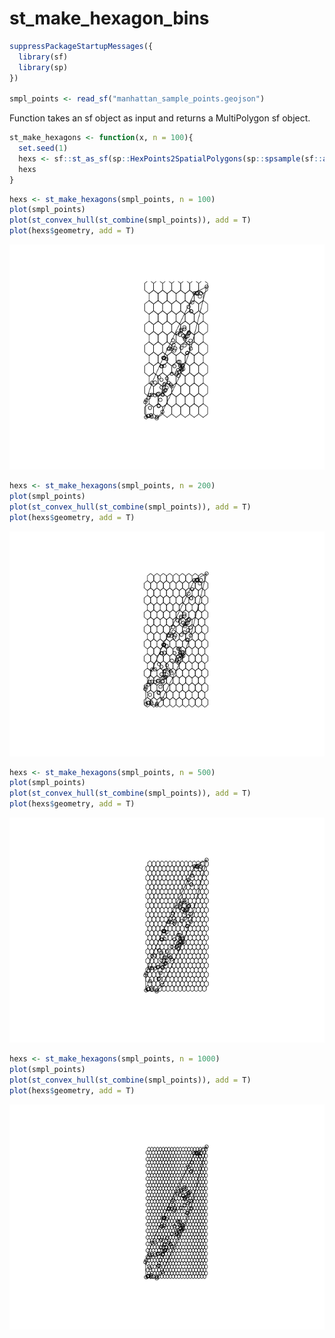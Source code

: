 st\_make\_hexagon\_bins
================

``` r
suppressPackageStartupMessages({
  library(sf)
  library(sp)
})

smpl_points <- read_sf("manhattan_sample_points.geojson")
```

Function takes an sf object as input and returns a MultiPolygon sf object.

``` r
st_make_hexagons <- function(x, n = 100){
  set.seed(1)
  hexs <- sf::st_as_sf(sp::HexPoints2SpatialPolygons(sp::spsample(sf::as_Spatial(sf::st_geometry(x)), "hexagonal", n = n)))
  hexs
}
```

``` r
hexs <- st_make_hexagons(smpl_points, n = 100)
plot(smpl_points)
plot(st_convex_hull(st_combine(smpl_points)), add = T)
plot(hexs$geometry, add = T)
```

![](README_files/figure-markdown_github/unnamed-chunk-3-1.png)

``` r
hexs <- st_make_hexagons(smpl_points, n = 200)
plot(smpl_points)
plot(st_convex_hull(st_combine(smpl_points)), add = T)
plot(hexs$geometry, add = T)
```

![](README_files/figure-markdown_github/unnamed-chunk-4-1.png)

``` r
hexs <- st_make_hexagons(smpl_points, n = 500)
plot(smpl_points)
plot(st_convex_hull(st_combine(smpl_points)), add = T)
plot(hexs$geometry, add = T)
```

![](README_files/figure-markdown_github/unnamed-chunk-5-1.png)

``` r
hexs <- st_make_hexagons(smpl_points, n = 1000)
plot(smpl_points)
plot(st_convex_hull(st_combine(smpl_points)), add = T)
plot(hexs$geometry, add = T)
```

![](README_files/figure-markdown_github/unnamed-chunk-6-1.png)
